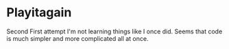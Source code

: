 # Playitagain
Second First attempt
I'm not learning things like I once did.
Seems that code is much simpler and more complicated all at once.
